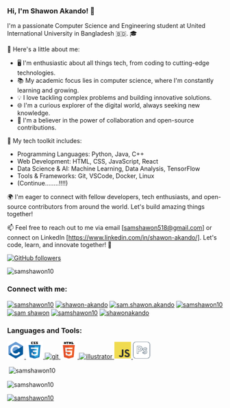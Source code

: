 ### Hi, I'm Shawon Akando! 👋

I'm a passionate Computer Science and Engineering student at United International University in Bangladesh 🇧🇩. 🎓

🌟 Here's a little about me:
- 🖥️ I'm enthusiastic about all things tech, from coding to cutting-edge technologies.
- 📚 My academic focus lies in computer science, where I'm constantly learning and growing.
- 💡 I love tackling complex problems and building innovative solutions.
- 🌐 I'm a curious explorer of the digital world, always seeking new knowledge.
- 🤝 I'm a believer in the power of collaboration and open-source contributions.

🔧 My tech toolkit includes:
- Programming Languages: Python, Java, C++
- Web Development: HTML, CSS, JavaScript, React
- Data Science & AI: Machine Learning, Data Analysis, TensorFlow
- Tools & Frameworks: Git, VSCode, Docker, Linux
- (Continue........!!!!)


🌍 I'm eager to connect with fellow developers, tech enthusiasts, and open-source contributors from around the world. Let's build amazing things together!

📫 Feel free to reach out to me via email [samshawon518@gmail.com] or connect on LinkedIn [https://www.linkedin.com/in/shawon-akando/]. Let's code, learn, and innovate together! 🚀

[![GitHub followers](https://img.shields.io/github/followers/samshawon10?label=Follow&style=social)](https://github.com/samshawon10)

<p align="left"> <img src="https://komarev.com/ghpvc/?username=samshawon10&label=Profile%20views&color=0e75b6&style=flat" alt="samshawon10" /> </p>




<h3 align="left">Connect with me:</h3>
<p align="left">
<a href="https://twitter.com/samshawon10" target="blank"><img align="center" src="https://raw.githubusercontent.com/rahuldkjain/github-profile-readme-generator/master/src/images/icons/Social/twitter.svg" alt="samshawon10" height="30" width="40" /></a>
<a href="https://linkedin.com/in/shawon-akando" target="blank"><img align="center" src="https://raw.githubusercontent.com/rahuldkjain/github-profile-readme-generator/master/src/images/icons/Social/linked-in-alt.svg" alt="shawon-akando" height="30" width="40" /></a>
<a href="https://fb.com/sam.shawon.akando" target="blank"><img align="center" src="https://raw.githubusercontent.com/rahuldkjain/github-profile-readme-generator/master/src/images/icons/Social/facebook.svg" alt="sam.shawon.akando" height="30" width="40" /></a>
<a href="https://instagram.com/samshawon10" target="blank"><img align="center" src="https://raw.githubusercontent.com/rahuldkjain/github-profile-readme-generator/master/src/images/icons/Social/instagram.svg" alt="samshawon10" height="30" width="40" /></a>
<a href="https://www.youtube.com/c/sam shawon" target="blank"><img align="center" src="https://raw.githubusercontent.com/rahuldkjain/github-profile-readme-generator/master/src/images/icons/Social/youtube.svg" alt="sam shawon" height="30" width="40" /></a>
<a href="https://www.hackerrank.com/samshawon10" target="blank"><img align="center" src="https://raw.githubusercontent.com/rahuldkjain/github-profile-readme-generator/master/src/images/icons/Social/hackerrank.svg" alt="samshawon10" height="30" width="40" /></a>
<a href="https://www.leetcode.com/shawonakando" target="blank"><img align="center" src="https://raw.githubusercontent.com/rahuldkjain/github-profile-readme-generator/master/src/images/icons/Social/leet-code.svg" alt="shawonakando" height="30" width="40" /></a>
</p>

<h3 align="left">Languages and Tools:</h3>
<p align="left"> <a href="https://www.cprogramming.com/" target="_blank" rel="noreferrer"> <img src="https://raw.githubusercontent.com/devicons/devicon/master/icons/c/c-original.svg" alt="c" width="40" height="40"/> </a> <a href="https://www.w3schools.com/css/" target="_blank" rel="noreferrer"> <img src="https://raw.githubusercontent.com/devicons/devicon/master/icons/css3/css3-original-wordmark.svg" alt="css3" width="40" height="40"/> </a> <a href="https://git-scm.com/" target="_blank" rel="noreferrer"> <img src="https://www.vectorlogo.zone/logos/git-scm/git-scm-icon.svg" alt="git" width="40" height="40"/> </a> <a href="https://www.w3.org/html/" target="_blank" rel="noreferrer"> <img src="https://raw.githubusercontent.com/devicons/devicon/master/icons/html5/html5-original-wordmark.svg" alt="html5" width="40" height="40"/> </a> <a href="https://www.adobe.com/in/products/illustrator.html" target="_blank" rel="noreferrer"> <img src="https://www.vectorlogo.zone/logos/adobe_illustrator/adobe_illustrator-icon.svg" alt="illustrator" width="40" height="40"/> </a> <a href="https://developer.mozilla.org/en-US/docs/Web/JavaScript" target="_blank" rel="noreferrer"> <img src="https://raw.githubusercontent.com/devicons/devicon/master/icons/javascript/javascript-original.svg" alt="javascript" width="40" height="40"/> </a> <a href="https://www.photoshop.com/en" target="_blank" rel="noreferrer"> <img src="https://raw.githubusercontent.com/devicons/devicon/master/icons/photoshop/photoshop-line.svg" alt="photoshop" width="40" height="40"/> </a> </p>



<p>&nbsp;<img align="center" src="https://github-readme-stats.vercel.app/api?username=samshawon10&show_icons=true&locale=en" alt="samshawon10" /></p>

<p><img align="center" src="https://github-readme-streak-stats.herokuapp.com/?user=samshawon10&" alt="samshawon10" /></p>



<p align="left"> <a href="https://github.com/ryo-ma/github-profile-trophy"><img src="https://github-profile-trophy.vercel.app/?username=samshawon10" alt="samshawon10" /></a> </p>



<!---
samshawon10/samshawon10 is a ✨ special ✨ repository because its `README.md` (this file) appears on your GitHub profile.
You can click the Preview link to take a look at your changes.
--->
